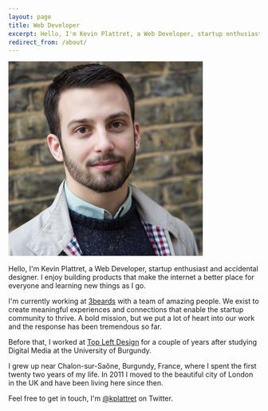 ```yaml
---
layout: page
title: Web Developer
excerpt: Hello, I'm Kevin Plattret, a Web Developer, startup enthusiast and accidental designer. I enjoy building products that make the internet a better place for everyone and learning new things as I go.
redirect_from: /about/
---
```


![{{ site.title }}](/img/kevin-plattret.jpg)

Hello, I'm Kevin Plattret, a Web Developer, startup enthusiast and accidental designer. I enjoy building products that make the internet a better place for everyone and learning new things as I go.

I'm currently working at [3beards](http://3-beards.com) with a team of amazing people. We exist to create meaningful experiences and connections that enable the startup community to thrive. A bold mission, but we put a lot of heart into our work and the response has been tremendous so far.

Before that, I worked at [Top Left Design](http://topleftdesign.com) for a couple of years after studying Digital Media at the University of Burgundy.

I grew up near Chalon-sur-Saône, Burgundy, France, where I spent the first twenty two years of my life. In 2011 I moved to the beautiful city of London in the UK and have been living here since then.

Feel free to get in touch, I'm [@kplattret](https://twitter.com/kplattret) on Twitter.
